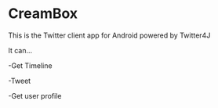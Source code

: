# CreamBox

This is the Twitter client app for Android powered by Twitter4J

It can...

 -Get Timeline

 -Tweet

 -Get user profile

